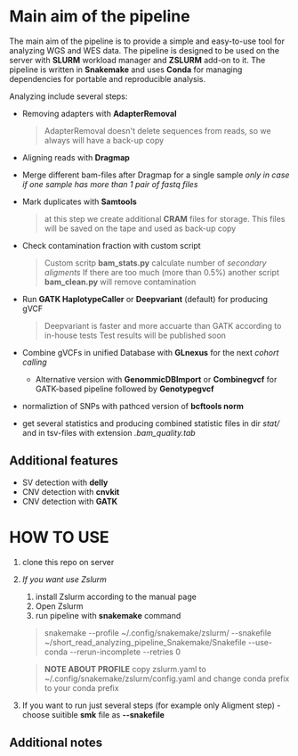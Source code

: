 
# Main aim of the pipeline

The main aim of the pipeline is to provide a simple and easy-to-use tool for analyzing WGS and WES data. 
The pipeline is designed to be used on the server with **SLURM** workload manager and **ZSLURM** add-on to it.
The pipeline is written in **Snakemake** and uses **Conda** for managing dependencies for portable and reproducible analysis.



Analyzing include several steps:
* Removing adapters with **AdapterRemoval**
  > AdapterRemoval doesn't delete sequences from reads, so we always will have a back-up copy
* Aligning reads with **Dragmap**  
* Merge different bam-files after Dragmap for a single sample *only in case if one sample has more than 1 pair of fastq files*
* Mark duplicates with **Samtools**

  > at this step we create additional **CRAM** files for storage. This files will be saved on the tape and used as back-up copy
  
* Check contamination fraction with custom script

  > Custom scritp **bam_stats.py** calculate number of *secondary aligments*
  > If there are too much (more than 0.5%) another script **bam_clean.py** will remove contamination
  
* Run **GATK HaplotypeCaller** or **Deepvariant** (default) for producing gVCF
    > Deepvariant is faster and more accuarte than GATK according to in-house tests
    > Test results will be published soon
* Combine gVCFs in unified Database with **GLnexus** for the next *cohort calling*
  * Alternative version with **GenommicDBImport** or **Combinegvcf** for GATK-based pipeline followed by **Genotypegvcf**
* normaliztion of SNPs with pathced version of **bcftools norm** 
* get several statistics and producing combined statistic files in dir *stat/* and in tsv-files with extension *.bam_quality.tab*

## Additional features

 * SV detection with **delly**
 * CNV detection with **cnvkit**
 * CNV detection with **GATK** 

# HOW TO USE
1. clone this repo on server
2. *If you want use Zslurm*
    1. install Zslurm according to the manual page
    2. Open Zslurm
    3. run pipeline with **snakemake** command

      > snakemake --profile ~/.config/snakemake/zslurm/ --snakefile ~/short_read_analyzing_pipeline_Snakemake/Snakefile --use-conda --rerun-incomplete --retries 0 
      
    > **NOTE ABOUT PROFILE**
   > copy zslurm.yaml to ~/.config/snakemake/zslurm/config.yaml and change conda prefix to your conda prefix
    
4. If you want to run just several steps (for example only Aligment step) - 
choose suitible **smk** file as **--snakefile**

## Additional notes


